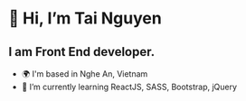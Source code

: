 # 👋 Hi, I’m Tai Nguyen
## I am Front End developer.

- 🌍  I'm based in Nghe An, Vietnam
- 🌱 I’m currently learning ReactJS, SASS, Bootstrap, jQuery



<!---
raccoonwannafly/raccoonwannafly is a ✨ special ✨ repository because its `README.md` (this file) appears on your GitHub profile.
You can click the Preview link to take a look at your changes.
--->
